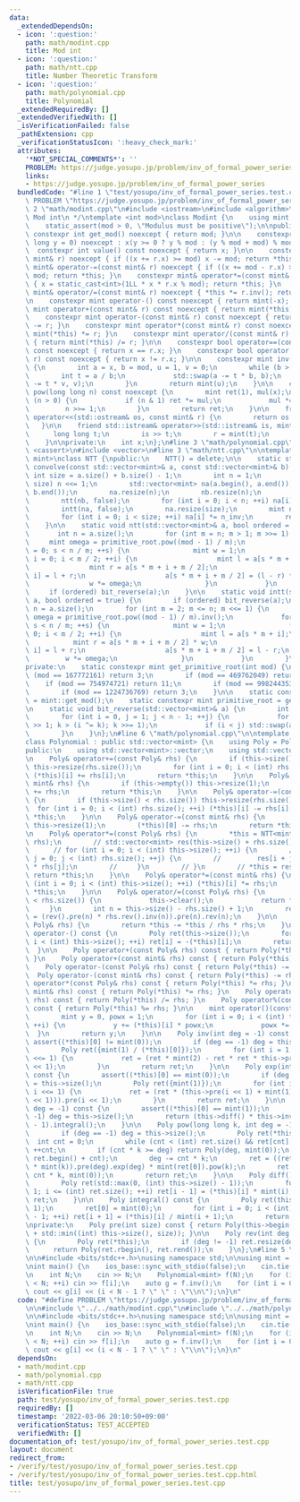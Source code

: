 ```yaml
---
data:
  _extendedDependsOn:
  - icon: ':question:'
    path: math/modint.cpp
    title: Mod int
  - icon: ':question:'
    path: math/ntt.cpp
    title: Number Theoretic Transform
  - icon: ':question:'
    path: math/polynomial.cpp
    title: Polynomial
  _extendedRequiredBy: []
  _extendedVerifiedWith: []
  _isVerificationFailed: false
  _pathExtension: cpp
  _verificationStatusIcon: ':heavy_check_mark:'
  attributes:
    '*NOT_SPECIAL_COMMENTS*': ''
    PROBLEM: https://judge.yosupo.jp/problem/inv_of_formal_power_series
    links:
    - https://judge.yosupo.jp/problem/inv_of_formal_power_series
  bundledCode: "#line 1 \"test/yosupo/inv_of_formal_power_series.test.cpp\"\n#define\
    \ PROBLEM \"https://judge.yosupo.jp/problem/inv_of_formal_power_series\"\n\n#line\
    \ 2 \"math/modint.cpp\"\n#include <iostream>\n#include <algorithm>\n\n/*\n * @brief\
    \ Mod int\n */\ntemplate <int mod>\nclass Modint {\n    using mint = Modint;\n\
    \    static_assert(mod > 0, \"Modulus must be positive\");\n\npublic:\n    static\
    \ constexpr int get_mod() noexcept { return mod; }\n\n    constexpr Modint(long\
    \ long y = 0) noexcept : x(y >= 0 ? y % mod : (y % mod + mod) % mod) {}\n\n  \
    \  constexpr int value() const noexcept { return x; }\n\n    constexpr mint& operator+=(const\
    \ mint& r) noexcept { if ((x += r.x) >= mod) x -= mod; return *this; }\n    constexpr\
    \ mint& operator-=(const mint& r) noexcept { if ((x += mod - r.x) >= mod) x -=\
    \ mod; return *this; }\n    constexpr mint& operator*=(const mint& r) noexcept\
    \ { x = static_cast<int>(1LL * x * r.x % mod); return *this; }\n    constexpr\
    \ mint& operator/=(const mint& r) noexcept { *this *= r.inv(); return *this; }\n\
    \n    constexpr mint operator-() const noexcept { return mint(-x); }\n\n    constexpr\
    \ mint operator+(const mint& r) const noexcept { return mint(*this) += r; }\n\
    \    constexpr mint operator-(const mint& r) const noexcept { return mint(*this)\
    \ -= r; }\n    constexpr mint operator*(const mint& r) const noexcept { return\
    \ mint(*this) *= r; }\n    constexpr mint operator/(const mint& r) const noexcept\
    \ { return mint(*this) /= r; }\n\n    constexpr bool operator==(const mint& r)\
    \ const noexcept { return x == r.x; }\n    constexpr bool operator!=(const mint&\
    \ r) const noexcept { return x != r.x; }\n\n    constexpr mint inv() const noexcept\
    \ {\n        int a = x, b = mod, u = 1, v = 0;\n        while (b > 0) {\n    \
    \        int t = a / b;\n            std::swap(a -= t * b, b);\n            std::swap(u\
    \ -= t * v, v);\n        }\n        return mint(u);\n    }\n\n    constexpr mint\
    \ pow(long long n) const noexcept {\n        mint ret(1), mul(x);\n        while\
    \ (n > 0) {\n            if (n & 1) ret *= mul;\n            mul *= mul;\n   \
    \         n >>= 1;\n        }\n        return ret;\n    }\n\n    friend std::ostream&\
    \ operator<<(std::ostream& os, const mint& r) {\n        return os << r.x;\n \
    \   }\n\n    friend std::istream& operator>>(std::istream& is, mint& r) {\n  \
    \      long long t;\n        is >> t;\n        r = mint(t);\n        return is;\n\
    \    }\n\nprivate:\n    int x;\n};\n#line 3 \"math/polynomial.cpp\"\n#include\
    \ <cassert>\n#include <vector>\n#line 3 \"math/ntt.cpp\"\n\ntemplate <typename\
    \ mint>\nclass NTT {\npublic:\n    NTT() = delete;\n\n    static std::vector<mint>\
    \ convolve(const std::vector<mint>& a, const std::vector<mint>& b) {\n       \
    \ int size = a.size() + b.size() - 1;\n        int n = 1;\n        while (n <\
    \ size) n <<= 1;\n        std::vector<mint> na(a.begin(), a.end()), nb(b.begin(),\
    \ b.end());\n        na.resize(n);\n        nb.resize(n);\n        ntt(na, false);\n\
    \        ntt(nb, false);\n        for (int i = 0; i < n; ++i) na[i] *= nb[i];\n\
    \        intt(na, false);\n        na.resize(size);\n        mint n_inv = mint(n).inv();\n\
    \        for (int i = 0; i < size; ++i) na[i] *= n_inv;\n        return na;\n\
    \    }\n\n    static void ntt(std::vector<mint>& a, bool ordered = true) {\n \
    \       int n = a.size();\n        for (int m = n; m > 1; m >>= 1) {\n       \
    \     mint omega = primitive_root.pow((mod - 1) / m);\n            for (int s\
    \ = 0; s < n / m; ++s) {\n                mint w = 1;\n                for (int\
    \ i = 0; i < m / 2; ++i) {\n                    mint l = a[s * m + i];\n     \
    \               mint r = a[s * m + i + m / 2];\n                    a[s * m +\
    \ i] = l + r;\n                    a[s * m + i + m / 2] = (l - r) * w;\n     \
    \               w *= omega;\n                }\n            }\n        }\n   \
    \     if (ordered) bit_reverse(a);\n    }\n\n    static void intt(std::vector<mint>&\
    \ a, bool ordered = true) {\n        if (ordered) bit_reverse(a);\n        int\
    \ n = a.size();\n        for (int m = 2; m <= n; m <<= 1) {\n            mint\
    \ omega = primitive_root.pow((mod - 1) / m).inv();\n            for (int s = 0;\
    \ s < n / m; ++s) {\n                mint w = 1;\n                for (int i =\
    \ 0; i < m / 2; ++i) {\n                    mint l = a[s * m + i];\n         \
    \           mint r = a[s * m + i + m / 2] * w;\n                    a[s * m +\
    \ i] = l + r;\n                    a[s * m + i + m / 2] = l - r;\n           \
    \         w *= omega;\n                }\n            }\n        }\n    }\n\n\
    private:\n    static constexpr mint get_primitive_root(int mod) {\n        if\
    \ (mod == 167772161) return 3;\n        if (mod == 469762049) return 3;\n    \
    \    if (mod == 754974721) return 11;\n        if (mod == 998244353) return 3;\n\
    \        if (mod == 1224736769) return 3;\n    }\n\n    static constexpr int mod\
    \ = mint::get_mod();\n    static constexpr mint primitive_root = get_primitive_root(mod);\n\
    \n    static void bit_reverse(std::vector<mint>& a) {\n        int n = a.size();\n\
    \        for (int i = 0, j = 1; j < n - 1; ++j) {\n            for (int k = n\
    \ >> 1; k > (i ^= k); k >>= 1);\n            if (i < j) std::swap(a[i], a[j]);\n\
    \        }\n    }\n};\n#line 6 \"math/polynomial.cpp\"\n\ntemplate <typename mint>\n\
    class Polynomial : public std::vector<mint> {\n    using Poly = Polynomial;\n\n\
    public:\n    using std::vector<mint>::vector;\n    using std::vector<mint>::operator=;\n\
    \n    Poly& operator+=(const Poly& rhs) {\n        if (this->size() < rhs.size())\
    \ this->resize(rhs.size());\n        for (int i = 0; i < (int) rhs.size(); ++i)\
    \ (*this)[i] += rhs[i];\n        return *this;\n    }\n\n    Poly& operator+=(const\
    \ mint& rhs) {\n        if (this->empty()) this->resize(1);\n        (*this)[0]\
    \ += rhs;\n        return *this;\n    }\n\n    Poly& operator-=(const Poly& rhs)\
    \ {\n        if (this->size() < rhs.size()) this->resize(rhs.size());\n      \
    \  for (int i = 0; i < (int) rhs.size(); ++i) (*this)[i] -= rhs[i];\n        return\
    \ *this;\n    }\n\n    Poly& operator-=(const mint& rhs) {\n        if (this->empty())\
    \ this->resize(1);\n        (*this)[0] -= rhs;\n        return *this;\n    }\n\
    \n    Poly& operator*=(const Poly& rhs) {\n        *this = NTT<mint>::convolve(*this,\
    \ rhs);\n        // std::vector<mint> res(this->size() + rhs.size() - 1);\n  \
    \      // for (int i = 0; i < (int) this->size(); ++i) {\n        //     for (int\
    \ j = 0; j < (int) rhs.size(); ++j) {\n        //         res[i + j] = (*this)[i]\
    \ * rhs[j];\n        //     }\n        // }\n        // *this = res;\n       \
    \ return *this;\n    }\n\n    Poly& operator*=(const mint& rhs) {\n        for\
    \ (int i = 0; i < (int) this->size(); ++i) (*this)[i] *= rhs;\n        return\
    \ *this;\n    }\n\n    Poly& operator/=(const Poly& rhs) {\n        if(this->size()\
    \ < rhs.size()) {\n            this->clear();\n            return *this;\n   \
    \     }\n        int n = this->size() - rhs.size() + 1;\n        return *this\
    \ = (rev().pre(n) * rhs.rev().inv(n)).pre(n).rev(n);\n    }\n\n    Poly& operator%=(const\
    \ Poly& rhs) {\n        return *this -= *this / rhs * rhs;\n    }\n\n    Poly&\
    \ operator-() const {\n        Poly ret(this->size());\n        for (int i = 0;\
    \ i < (int) this->size(); ++i) ret[i] = -(*this)[i];\n        return ret;\n  \
    \  }\n\n    Poly operator+(const Poly& rhs) const { return Poly(*this) += rhs;\
    \ }\n    Poly operator+(const mint& rhs) const { return Poly(*this) += rhs; }\n\
    \    Poly operator-(const Poly& rhs) const { return Poly(*this) -= rhs; }\n  \
    \  Poly operator-(const mint& rhs) const { return Poly(*this) -= rhs; }\n    Poly\
    \ operator*(const Poly& rhs) const { return Poly(*this) *= rhs; }\n    Poly operator*(const\
    \ mint& rhs) const { return Poly(*this) *= rhs; }\n    Poly operator/(const Poly&\
    \ rhs) const { return Poly(*this) /= rhs; }\n    Poly operator%(const Poly& rhs)\
    \ const { return Poly(*this) %= rhs; }\n\n    mint operator()(const mint& x) {\n\
    \        mint y = 0, powx = 1;\n        for (int i = 0; i < (int) this->size();\
    \ ++i) {\n            y += (*this)[i] * powx;\n            powx *= x;\n      \
    \  }\n        return y;\n    }\n\n    Poly inv(int deg = -1) const {\n       \
    \ assert((*this)[0] != mint(0));\n        if (deg == -1) deg = this->size();\n\
    \        Poly ret({mint(1) / (*this)[0]});\n        for (int i = 1; i < deg; i\
    \ <<= 1) {\n            ret = (ret * mint(2) - ret * ret * this->pre(i << 1)).pre(i\
    \ << 1);\n        }\n        return ret;\n    }\n\n    Poly exp(int deg = -1)\
    \ const {\n        assert((*this)[0] == mint(0));\n        if (deg == -1) deg\
    \ = this->size();\n        Poly ret({mint(1)});\n        for (int i = 1; i < deg;\
    \ i <<= 1) {\n            ret = (ret * (this->pre(i << 1) + mint(1) - ret.log(i\
    \ << 1))).pre(i << 1);\n        }\n        return ret;\n    }\n\n    Poly log(int\
    \ deg = -1) const {\n        assert((*this)[0] == mint(1));\n        if (deg ==\
    \ -1) deg = this->size();\n        return (this->diff() * this->inv(deg)).pre(deg\
    \ - 1).integral();\n    }\n\n    Poly pow(long long k, int deg = -1) const {\n\
    \        if (deg == -1) deg = this->size();\n        Poly ret(*this);\n      \
    \  int cnt = 0;\n        while (cnt < (int) ret.size() && ret[cnt] == mint(0))\
    \ ++cnt;\n        if (cnt * k >= deg) return Poly(deg, mint(0));\n        ret.erase(ret.begin(),\
    \ ret.begin() + cnt);\n        deg -= cnt * k;\n        ret = ((ret * mint(ret[0]).inv()).log(deg)\
    \ * mint(k)).pre(deg).exp(deg) * mint(ret[0]).pow(k);\n        ret.insert(ret.begin(),\
    \ cnt * k, mint(0));\n        return ret;\n    }\n\n    Poly diff() const {\n\
    \        Poly ret(std::max(0, (int) this->size() - 1));\n        for (int i =\
    \ 1; i <= (int) ret.size(); ++i) ret[i - 1] = (*this)[i] * mint(i);\n        return\
    \ ret;\n    }\n\n    Poly integral() const {\n        Poly ret(this->size() +\
    \ 1);\n        ret[0] = mint(0);\n        for (int i = 0; i < (int) ret.size()\
    \ - 1; ++i) ret[i + 1] = (*this)[i] / mint(i + 1);\n        return ret;\n    }\n\
    \nprivate:\n    Poly pre(int size) const { return Poly(this->begin(), this->begin()\
    \ + std::min((int) this->size(), size)); }\n\n    Poly rev(int deg = -1) const\
    \ {\n        Poly ret(*this);\n        if (deg != -1) ret.resize(deg, 0);\n  \
    \      return Poly(ret.rbegin(), ret.rend());\n    }\n};\n#line 5 \"test/yosupo/inv_of_formal_power_series.test.cpp\"\
    \n\n#include <bits/stdc++.h>\nusing namespace std;\n\nusing mint = Modint<998244353>;\n\
    \nint main() {\n    ios_base::sync_with_stdio(false);\n    cin.tie(nullptr);\n\
    \n    int N;\n    cin >> N;\n    Polynomial<mint> f(N);\n    for (int i = 0; i\
    \ < N; ++i) cin >> f[i];\n    auto g = f.inv();\n    for (int i = 0; i < N; ++i)\
    \ cout << g[i] << (i < N - 1 ? \" \" : \"\\n\");\n}\n"
  code: "#define PROBLEM \"https://judge.yosupo.jp/problem/inv_of_formal_power_series\"\
    \n\n#include \"../../math/modint.cpp\"\n#include \"../../math/polynomial.cpp\"\
    \n\n#include <bits/stdc++.h>\nusing namespace std;\n\nusing mint = Modint<998244353>;\n\
    \nint main() {\n    ios_base::sync_with_stdio(false);\n    cin.tie(nullptr);\n\
    \n    int N;\n    cin >> N;\n    Polynomial<mint> f(N);\n    for (int i = 0; i\
    \ < N; ++i) cin >> f[i];\n    auto g = f.inv();\n    for (int i = 0; i < N; ++i)\
    \ cout << g[i] << (i < N - 1 ? \" \" : \"\\n\");\n}\n"
  dependsOn:
  - math/modint.cpp
  - math/polynomial.cpp
  - math/ntt.cpp
  isVerificationFile: true
  path: test/yosupo/inv_of_formal_power_series.test.cpp
  requiredBy: []
  timestamp: '2022-03-06 20:10:50+09:00'
  verificationStatus: TEST_ACCEPTED
  verifiedWith: []
documentation_of: test/yosupo/inv_of_formal_power_series.test.cpp
layout: document
redirect_from:
- /verify/test/yosupo/inv_of_formal_power_series.test.cpp
- /verify/test/yosupo/inv_of_formal_power_series.test.cpp.html
title: test/yosupo/inv_of_formal_power_series.test.cpp
---
```

